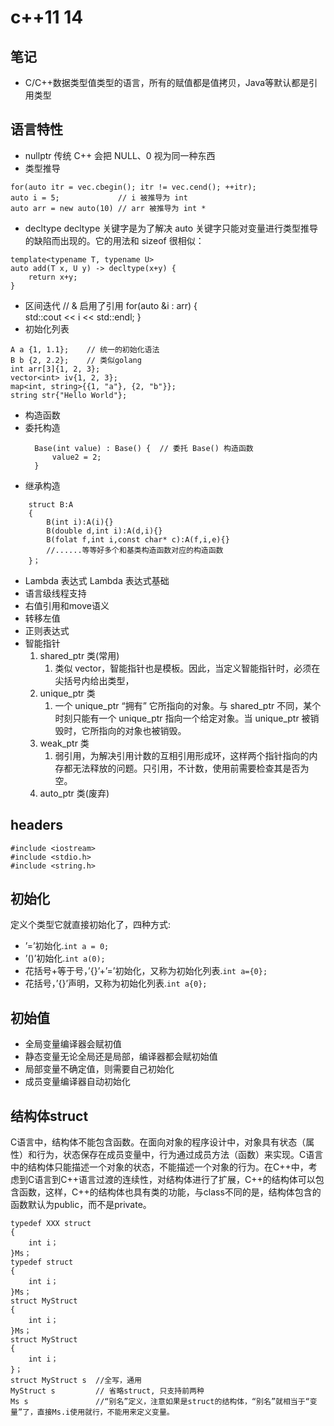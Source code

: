 # c++11 14
## 笔记
- C/C++数据类型值类型的语言，所有的赋值都是值拷贝，Java等默认都是引用类型
##  语言特性
-  nullptr
传统 C++ 会把 NULL、0 视为同一种东西
-  类型推导
```
for(auto itr = vec.cbegin(); itr != vec.cend(); ++itr);
auto i = 5;             // i 被推导为 int
auto arr = new auto(10) // arr 被推导为 int *
```
-  decltype
decltype 关键字是为了解决 auto 关键字只能对变量进行类型推导的缺陷而出现的。它的用法和 sizeof 很相似：
```
template<typename T, typename U>
auto add(T x, U y) -> decltype(x+y) {
    return x+y;
}
```
-  区间迭代
// & 启用了引用
for(auto &i : arr) {    
    std::cout << i << std::endl;
}
-  初始化列表
```
A a {1, 1.1};    // 统一的初始化语法
B b {2, 2.2};    // 类似golang
int arr[3]{1, 2, 3};
vector<int> iv{1, 2, 3};
map<int, string>{{1, "a"}, {2, "b"}};
string str{"Hello World"};
```
-  构造函数
- 委托构造
  ```
    Base(int value) : Base() {  // 委托 Base() 构造函数
        value2 = 2;
    }
  ```
- 继承构造
```
    struct B:A
    {
        B(int i):A(i){}
        B(double d,int i):A(d,i){}
        B(folat f,int i,const char* c):A(f,i,e){}
        //......等等好多个和基类构造函数对应的构造函数
    }；
```
-  Lambda 表达式
Lambda 表达式基础
-  语言级线程支持
-  右值引用和move语义
-  转移左值
-  正则表达式
-  智能指针
   1. shared_ptr 类(常用)
      1. 类似 vector，智能指针也是模板。因此，当定义智能指针时，必须在尖括号内给出类型，
   2. unique_ptr 类
      1. 一个 unique_ptr “拥有” 它所指向的对象。与 shared_ptr 不同，某个时刻只能有一个 unique_ptr 指向一个给定对象。当 unique_ptr 被销毁时，它所指向的对象也被销毁。
   3. weak_ptr 类
      1. 弱引用，为解决引用计数的互相引用形成环，这样两个指针指向的内存都无法释放的问题。只引用，不计数，使用前需要检查其是否为空。
   4. auto_ptr 类(废弃)

## headers
```
#include <iostream>
#include <stdio.h>
#include <string.h>
```
## 初始化
定义个类型它就直接初始化了，四种方式:
- ’=’初始化.`int a = 0;`
- ’()’初始化.`int a(0);`
- 花括号+等于号，’{}’+’=’初始化，又称为初始化列表.`int a={0};`
- 花括号，’{}’声明，又称为初始化列表.`int a{0};`
## 初始值
- 全局变量编译器会赋初值
- 静态变量无论全局还是局部，编译器都会赋初始值
- 局部变量不确定值，则需要自己初始化
- 成员变量编译器自动初始化
## 结构体struct
C语言中，结构体不能包含函数。在面向对象的程序设计中，对象具有状态（属性）和行为，状态保存在成员变量中，行为通过成员方法（函数）来实现。C语言中的结构体只能描述一个对象的状态，不能描述一个对象的行为。在C++中，考虑到C语言到C++语言过渡的连续性，对结构体进行了扩展，C++的结构体可以包含函数，这样，C++的结构体也具有类的功能，与class不同的是，结构体包含的函数默认为public，而不是private。
```
typedef XXX struct
{
    int i；
}Ms；
typedef struct
{
    int i；
}Ms；
struct MyStruct
{
    int i；
}Ms；
struct MyStruct
{
    int i；
}；
struct MyStruct s  //全写，通用
MyStruct s         // 省略struct, 只支持前两种
Ms s               //“别名”定义，注意如果是struct的结构体，“别名”就相当于“变量”了，直接Ms.i使用就行，不能用来定义变量。
```
